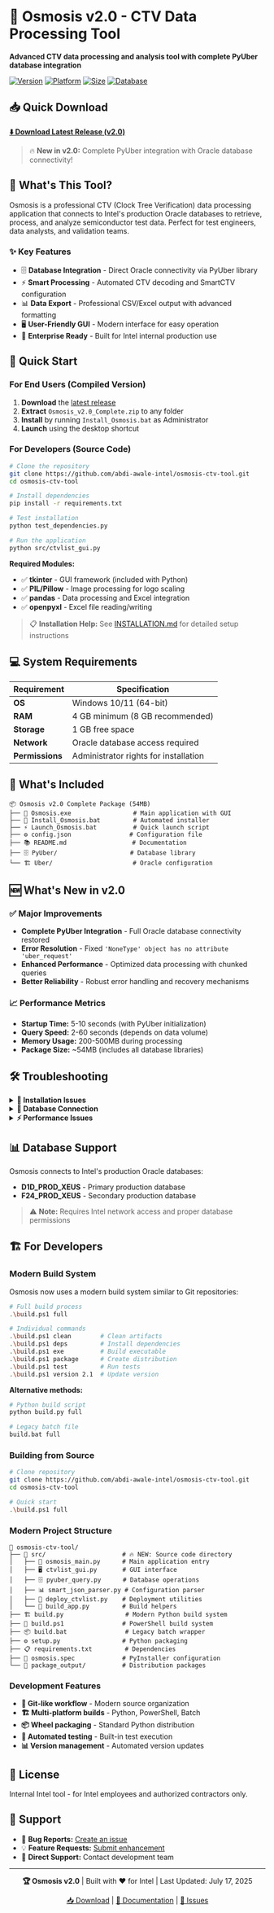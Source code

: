 # 🚀 Osmosis v2.0 - CTV Data Processing Tool

**Advanced CTV data processing and analysis tool with complete PyUber database integration**

[![Version](https://img.shields.io/badge/version-2.0-blue.svg)](https://github.com/abdi-awale-intel/osmosis-ctv-tool/releases)
[![Platform](https://img.shields.io/badge/platform-Windows%2010%2F11-lightgrey.svg)]()
[![Size](https://img.shields.io/badge/size-54MB-green.svg)]()
[![Database](https://img.shields.io/badge/database-Oracle%20PyUber-orange.svg)]()

## 📥 Quick Download

**[⬇️ Download Latest Release (v2.0)](https://github.com/abdi-awale-intel/osmosis-ctv-tool/releases/latest)**

> 🔥 **New in v2.0:** Complete PyUber integration with Oracle database connectivity!

## 🎯 What's This Tool?

Osmosis is a professional CTV (Clock Tree Verification) data processing application that connects to Intel's production Oracle databases to retrieve, process, and analyze semiconductor test data. Perfect for test engineers, data analysts, and validation teams.

### ✨ Key Features

- 🗄️ **Database Integration** - Direct Oracle connectivity via PyUber library
- ⚡ **Smart Processing** - Automated CTV decoding and SmartCTV configuration
- 📊 **Data Export** - Professional CSV/Excel output with advanced formatting
- 🖥️ **User-Friendly GUI** - Modern interface for easy operation
- 🔧 **Enterprise Ready** - Built for Intel internal production use

## 🚀 Quick Start

### For End Users (Compiled Version)
1. **Download** the [latest release](https://github.com/abdi-awale-intel/osmosis-ctv-tool/releases/latest)
2. **Extract** `Osmosis_v2.0_Complete.zip` to any folder
3. **Install** by running `Install_Osmosis.bat` as Administrator
4. **Launch** using the desktop shortcut

### For Developers (Source Code)
```bash
# Clone the repository
git clone https://github.com/abdi-awale-intel/osmosis-ctv-tool.git
cd osmosis-ctv-tool

# Install dependencies
pip install -r requirements.txt

# Test installation
python test_dependencies.py

# Run the application
python src/ctvlist_gui.py
```

**Required Modules:**
- ✅ **tkinter** - GUI framework (included with Python)
- ✅ **PIL/Pillow** - Image processing for logo scaling
- ✅ **pandas** - Data processing and Excel integration
- ✅ **openpyxl** - Excel file reading/writing

> 📋 **Installation Help:** See [INSTALLATION.md](INSTALLATION.md) for detailed setup instructions

## 💻 System Requirements

| Requirement | Specification |
|-------------|---------------|
| **OS** | Windows 10/11 (64-bit) |
| **RAM** | 4 GB minimum (8 GB recommended) |
| **Storage** | 1 GB free space |
| **Network** | Oracle database access required |
| **Permissions** | Administrator rights for installation |

## 🔧 What's Included

```
📦 Osmosis v2.0 Complete Package (54MB)
├── 🎯 Osmosis.exe                 # Main application with GUI
├── 🔧 Install_Osmosis.bat         # Automated installer
├── ⚡ Launch_Osmosis.bat          # Quick launch script
├── ⚙️ config.json                # Configuration file
├── 📚 README.md                  # Documentation
├── 🗄️ PyUber/                    # Database library
└── 🏗️ Uber/                      # Oracle configuration
```

## 🆕 What's New in v2.0

### ✅ Major Improvements
- **Complete PyUber Integration** - Full Oracle database connectivity restored
- **Error Resolution** - Fixed `'NoneType' object has no attribute 'uber_request'`
- **Enhanced Performance** - Optimized data processing with chunked queries
- **Better Reliability** - Robust error handling and recovery mechanisms

### 📈 Performance Metrics
- **Startup Time:** 5-10 seconds (with PyUber initialization)
- **Query Speed:** 2-60 seconds (depends on data volume)
- **Memory Usage:** 200-500MB during processing
- **Package Size:** ~54MB (includes all database libraries)

## 🛠️ Troubleshooting

<details>
<summary><strong>🔴 Installation Issues</strong></summary>

- **Permission denied:** Run installer as Administrator
- **Antivirus blocking:** Add Osmosis folder to AV exceptions  
- **Installation fails:** Verify Windows 10/11 64-bit system
</details>

<details>
<summary><strong>🔶 Database Connection</strong></summary>

- **Connection failed:** Verify network access to Oracle databases
- **Authentication error:** Check database credentials and permissions
- **Firewall blocking:** Allow Oracle client through firewall
</details>

<details>
<summary><strong>⚡ Performance Issues</strong></summary>

- **Slow queries:** Check network connectivity to database servers
- **High memory usage:** Normal for large datasets (200-500MB expected)
- **Startup delay:** PyUber initialization takes 5-10 seconds (normal)
</details>

## 📊 Database Support

Osmosis connects to Intel's production Oracle databases:
- **D1D_PROD_XEUS** - Primary production database
- **F24_PROD_XEUS** - Secondary production database

> ⚠️ **Note:** Requires Intel network access and proper database permissions

## 🏗️ For Developers

### Modern Build System
Osmosis now uses a modern build system similar to Git repositories:

```bash
# Full build process
.\build.ps1 full

# Individual commands
.\build.ps1 clean        # Clean artifacts
.\build.ps1 deps         # Install dependencies  
.\build.ps1 exe          # Build executable
.\build.ps1 package      # Create distribution
.\build.ps1 test         # Run tests
.\build.ps1 version 2.1  # Update version
```

**Alternative methods:**
```bash
# Python build script
python build.py full

# Legacy batch file
build.bat full
```

### Building from Source
```bash
# Clone repository
git clone https://github.com/abdi-awale-intel/osmosis-ctv-tool.git
cd osmosis-ctv-tool

# Quick start
.\build.ps1 full
```

### Modern Project Structure
```
📁 osmosis-ctv-tool/
├── 📁 src/                     # 🔥 NEW: Source code directory
│   ├── 🐍 osmosis_main.py      # Main application entry
│   ├── 🖥️ ctvlist_gui.py       # GUI interface  
│   ├── 🗄️ pyuber_query.py      # Database operations
│   ├── 📊 smart_json_parser.py # Configuration parser
│   ├── 🚀 deploy_ctvlist.py    # Deployment utilities
│   └── 🔧 build_app.py         # Build helpers
├── 🏗️ build.py                 # Modern Python build system
├── 🔨 build.ps1                # PowerShell build system  
├── 📦 build.bat                # Legacy batch wrapper
├── ⚙️ setup.py                 # Python packaging
├── 📋 requirements.txt         # Dependencies
├── 🎯 osmosis.spec             # PyInstaller configuration
└── 📁 package_output/          # Distribution packages
```

### Development Features
- **🔄 Git-like workflow** - Modern source organization
- **🏗️ Multi-platform builds** - Python, PowerShell, Batch
- **📦 Wheel packaging** - Standard Python distribution
- **🔧 Automated testing** - Built-in test execution  
- **📊 Version management** - Automated version updates

## 📄 License

Internal Intel tool - for Intel employees and authorized contractors only.

## 🤝 Support

- 🐛 **Bug Reports:** [Create an issue](https://github.com/abdi-awale-intel/osmosis-ctv-tool/issues)
- 💡 **Feature Requests:** [Submit enhancement](https://github.com/abdi-awale-intel/osmosis-ctv-tool/issues)
- 📧 **Direct Support:** Contact development team

---

<div align="center">

**🏆 Osmosis v2.0** | Built with ❤️ for Intel | Last Updated: July 17, 2025

[📥 Download](https://github.com/abdi-awale-intel/osmosis-ctv-tool/releases/latest) | [📖 Documentation](https://github.com/abdi-awale-intel/osmosis-ctv-tool/wiki) | [🐛 Issues](https://github.com/abdi-awale-intel/osmosis-ctv-tool/issues)

</div>
